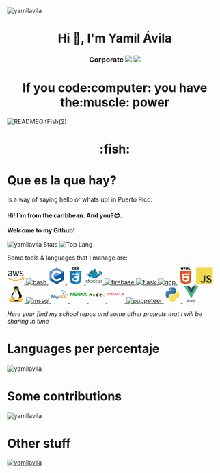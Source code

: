 <p align="left"> <img src="https://komarev.com/ghpvc/?username=yamilavila&label=Profile%20views&color=296350&style=flat" alt="yamilavila" /> </p>

<h1 align="center">Hi 👋, I'm Yamil Ávila</h1>

<h3 align="center">Corporate <a href="mailto:yamilpra2@gmail.com"><img src="https://img.shields.io/badge/EMAIL-red?style=for-the-badge"></a>
<a href='./ResumeHolberton2022-1.pdf'><img src="https://img.shields.io/badge/RESUME-blue?style=for-the-badge"></a></h3>



<h1 align="center">If you code:computer: you have the:muscle: power</h1>

![READMEGifFish(2)](https://user-images.githubusercontent.com/98177999/188261417-59a92f59-241b-439f-894e-48e0d7b34a71.gif)
<h1 align="center">:fish:</h1>



# Que es la que hay? 
Is a way of saying hello or whats up! in Puerto Rico.
#### Hi! I`m from the caribbean. And you?:sunglasses:.
**Welcome to my Github!**

<a><img height="165px" img align="center" alt="yamilavila Stats" src="https://github-readme-stats.vercel.app/api?username=yamilavila&show_icons=true&theme=chartreuse-dark" />
</a><a><img height="165px" img align="center" alt="Top Lang" src="https://github-readme-stats.vercel.app/api/top-langs/?username=yamilavila&layout=compact&hide=perl&theme=chartreuse-dark" /></a>


Some tools & languages that I manage are: 

<p align="left"><a href="https://aws.amazon.com" target="_blank" rel="noreferrer"> <img src="https://raw.githubusercontent.com/devicons/devicon/master/icons/amazonwebservices/amazonwebservices-original-wordmark.svg" alt="aws" width="40" height="40"/> </a> <a href="https://www.gnu.org/software/bash/" target="_blank" rel="noreferrer"> <img src="https://www.vectorlogo.zone/logos/gnu_bash/gnu_bash-icon.svg" alt="bash" width="40" height="40"/> </a> <a href="https://www.cprogramming.com/" target="_blank" rel="noreferrer"> <img src="https://raw.githubusercontent.com/devicons/devicon/master/icons/c/c-original.svg" alt="c" width="40" height="40"/> </a> <a href="https://www.w3schools.com/css/" target="_blank" rel="noreferrer"> <img src="https://raw.githubusercontent.com/devicons/devicon/master/icons/css3/css3-original-wordmark.svg" alt="css3" width="40" height="40"/> </a> <a href="https://www.docker.com/" target="_blank" rel="noreferrer"> <img src="https://raw.githubusercontent.com/devicons/devicon/master/icons/docker/docker-original-wordmark.svg" alt="docker" width="40" height="40"/> </a> <a href="https://firebase.google.com/" target="_blank" rel="noreferrer"> <img src="https://www.vectorlogo.zone/logos/firebase/firebase-icon.svg" alt="firebase" width="40" height="40"/> </a> <a href="https://flask.palletsprojects.com/" target="_blank" rel="noreferrer"> <img src="https://www.vectorlogo.zone/logos/pocoo_flask/pocoo_flask-icon.svg" alt="flask" width="40" height="40"/> </a> <a href="https://cloud.google.com" target="_blank" rel="noreferrer"> <img src="https://www.vectorlogo.zone/logos/google_cloud/google_cloud-icon.svg" alt="gcp" width="40" height="40"/> </a> <a href="https://www.w3.org/html/" target="_blank" rel="noreferrer"> <img src="https://raw.githubusercontent.com/devicons/devicon/master/icons/html5/html5-original-wordmark.svg" alt="html5" width="40" height="40"/> </a> <a href="https://developer.mozilla.org/en-US/docs/Web/JavaScript" target="_blank" rel="noreferrer"> <img src="https://raw.githubusercontent.com/devicons/devicon/master/icons/javascript/javascript-original.svg" alt="javascript" width="40" height="40"/> </a> <a href="https://www.linux.org/" target="_blank" rel="noreferrer"> <img src="https://raw.githubusercontent.com/devicons/devicon/master/icons/linux/linux-original.svg" alt="linux" width="40" height="40"/> </a> <a href="https://www.microsoft.com/en-us/sql-server" target="_blank" rel="noreferrer"> <img src="https://www.svgrepo.com/show/303229/microsoft-sql-server-logo.svg" alt="mssql" width="40" height="40"/> </a> <a href="https://www.mysql.com/" target="_blank" rel="noreferrer"> <img src="https://raw.githubusercontent.com/devicons/devicon/master/icons/mysql/mysql-original-wordmark.svg" alt="mysql" width="40" height="40"/> </a> <a href="https://www.nginx.com" target="_blank" rel="noreferrer"> <img src="https://raw.githubusercontent.com/devicons/devicon/master/icons/nginx/nginx-original.svg" alt="nginx" width="40" height="40"/> </a> <a href="https://nodejs.org" target="_blank" rel="noreferrer"> <img src="https://raw.githubusercontent.com/devicons/devicon/master/icons/nodejs/nodejs-original-wordmark.svg" alt="nodejs" width="40" height="40"/> </a> <a href="https://www.oracle.com/" target="_blank" rel="noreferrer"> <img src="https://raw.githubusercontent.com/devicons/devicon/master/icons/oracle/oracle-original.svg" alt="oracle" width="40" height="40"/> </a> <a href="https://github.com/puppeteer/puppeteer" target="_blank" rel="noreferrer"> <img src="https://www.vectorlogo.zone/logos/pptrdev/pptrdev-official.svg" alt="puppeteer" width="40" height="40"/> </a> <a href="https://www.python.org" target="_blank" rel="noreferrer"> <img src="https://raw.githubusercontent.com/devicons/devicon/master/icons/python/python-original.svg" alt="python" width="40" height="40"/> </a> <a href="https://vuejs.org/" target="_blank" rel="noreferrer"> <img src="https://raw.githubusercontent.com/devicons/devicon/master/icons/vuejs/vuejs-original-wordmark.svg" alt="vuejs" width="40" height="40"/> </a> </p>

*Here your find my school repos and some other projects that I will be sharing in time*

# Languages per percentaje
<p><img align="center" src="https://github-readme-stats.vercel.app/api/top-langs?username=yamilavila&show_icons=true&locale=en&layout=compact" alt="yamilavila" /></p>

# Some contributions
<p><img align="center" src="https://github-readme-streak-stats.herokuapp.com/?user=yamilavila&" alt="yamilavila" /></p>

# Other stuff
<p align="left"> <a href="https://github.com/ryo-ma/github-profile-trophy"><img src="https://github-profile-trophy.vercel.app/?username=yamilavila" alt="yamilavila" /></a> </p>

